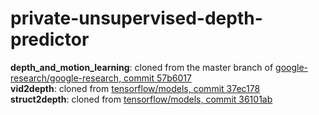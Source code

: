 # private-unsupervised-depth-predictor

**depth_and_motion_learning**: cloned from the master branch of [google-research/google-research, commit 57b6017](https://github.com/google-research/google-research/tree/57b60e7a7a5efc358adf4041a062ae435e6155be)
</br>
**vid2depth**: cloned from [tensorflow/models, commit 37ec178](https://github.com/tensorflow/models/tree/37ec31714f68255532b4c35f117bc33fd7f90692)
</br>
**struct2depth**: cloned from [tensorflow/models, commit 36101ab](https://github.com/tensorflow/models/tree/36101ab4095065a4196ff4f6437e94f0d91df4e9)


